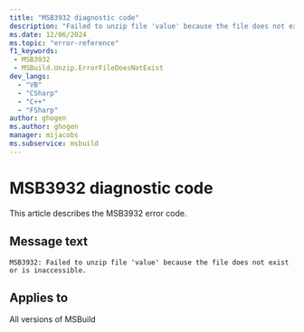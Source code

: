 ```yaml
---
title: "MSB3932 diagnostic code"
description: "Failed to unzip file 'value' because the file does not exist or is inaccessible."
ms.date: 12/06/2024
ms.topic: "error-reference"
f1_keywords:
 - MSB3932
 - MSBuild.Unzip.ErrorFileDoesNotExist
dev_langs:
  - "VB"
  - "CSharp"
  - "C++"
  - "FSharp"
author: ghogen
ms.author: ghogen
manager: mijacobs
ms.subservice: msbuild
---
```


# MSB3932 diagnostic code

<!-- :::ErrorDefinitionDescription::: -->
<!-- :::editable-content name="introDescription"::: -->
This article describes the MSB3932 error code.
<!-- :::editable-content-end::: -->

## Message text

`MSB3932: Failed to unzip file 'value' because the file does not exist or is inaccessible.`

<!-- :::editable-content name="postOutputDescription"::: -->
<!--
{StrBegin="MSB3932: "}
-->
<!-- :::editable-content-end::: -->
<!-- :::ErrorDefinitionDescription-end::: -->

## Applies to

All versions of MSBuild
